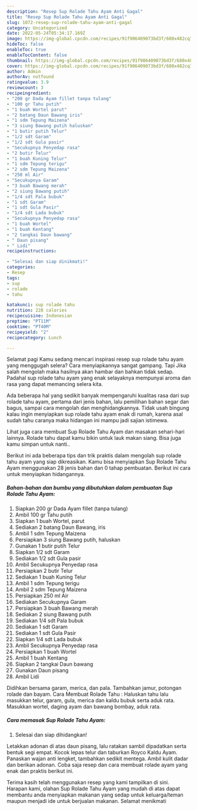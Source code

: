 ```yaml
---
description: "Resep Sup Rolade Tahu Ayam Anti Gagal"
title: "Resep Sup Rolade Tahu Ayam Anti Gagal"
slug: 1072-resep-sup-rolade-tahu-ayam-anti-gagal
category: Uncategorized
date: 2022-05-24T05:34:17.169Z
image: https://img-global.cpcdn.com/recipes/91f906409073bd3f/680x482cq70/sup-rolade-tahu-ayam-foto-resep-utama.jpg
hideToc: false
enableToc: true
enableTocContent: false
thumbnail: https://img-global.cpcdn.com/recipes/91f906409073bd3f/680x482cq70/sup-rolade-tahu-ayam-foto-resep-utama.jpg
cover: https://img-global.cpcdn.com/recipes/91f906409073bd3f/680x482cq70/sup-rolade-tahu-ayam-foto-resep-utama.jpg
author: Admin
authorAv: notfound
ratingvalue: 3.9
reviewcount: 3
recipeingredient:
- "200 gr Dada Ayam fillet tanpa tulang"
- "100 gr Tahu putih"
- "1 buah Wortel parut"
- "2 batang Daun Bawang iris"
- "1 sdm Tepung Maizena"
- "3 siung Bawang putih haluskan"
- "1 butir putih Telur"
- "1/2 sdt Garam"
- "1/2 sdt Gula pasir"
- "Secukupnya Penyedap rasa"
- "2 butir Telur"
- "1 buah Kuning Telur"
- "1 sdm Tepung terigu"
- "2 sdm Tepung Maizena"
- "250 ml Air"
- "Secukupnya Garam"
- "3 buah Bawang merah"
- "2 siung Bawang putih"
- "1/4 sdt Pala bubuk"
- "1 sdt Garam"
- "1 sdt Gula Pasir"
- "1/4 sdt Lada bubuk"
- "Secukupnya Penyedap rasa"
- "1 buah Wortel"
- "1 buah Kentang"
- "2 tangkai Daun bawang"
- " Daun pisang"
- " Lidi"
recipeinstructions:

- "Selesai dan siap dinikmati!"
categories:
- Resep
tags:
- sup
- rolade
- tahu

katakunci: sup rolade tahu 
nutrition: 228 calories
recipecuisine: Indonesian
preptime: "PT11M"
cooktime: "PT40M"
recipeyield: "2"
recipecategory: Lunch

---
```



Selamat pagi Kamu sedang mencari inspirasi resep sup rolade tahu ayam yang menggugah selera? Cara menyiapkannya sangat gampang. Tapi Jika salah mengolah maka hasilnya akan hambar dan bahkan tidak sedap. Padahal sup rolade tahu ayam yang enak selayaknya mempunyai aroma dan rasa yang dapat memancing selera kita.


Ada beberapa hal yang sedikit banyak mempengaruhi kualitas rasa dari sup rolade tahu ayam, pertama dari jenis bahan, lalu pemilihan bahan segar dan bagus, sampai cara mengolah dan menghidangkannya. Tidak usah bingung kalau ingin menyiapkan sup rolade tahu ayam enak di rumah, karena asal sudah tahu caranya maka hidangan ini mampu jadi sajian istimewa.

Lihat juga cara membuat Sup Rolade Tahu Ayam dan masakan sehari-hari lainnya. Rolade tahu dapat kamu bikin untuk lauk makan siang. Bisa juga kamu simpan untuk nanti..


Berikut ini ada beberapa tips dan trik praktis dalam mengolah sup rolade tahu ayam yang siap dikreasikan. Kamu bisa menyiapkan Sup Rolade Tahu Ayam menggunakan 28 jenis bahan dan 0 tahap pembuatan. Berikut ini cara untuk menyiapkan hidangannya.

<!--inarticleads1-->

##### Bahan-bahan dan bumbu yang dibutuhkan dalam pembuatan Sup Rolade Tahu Ayam:

1. Siapkan 200 gr Dada Ayam fillet (tanpa tulang)
1. Ambil 100 gr Tahu putih
1. Siapkan 1 buah Wortel, parut
1. Sediakan 2 batang Daun Bawang, iris
1. Ambil 1 sdm Tepung Maizena
1. Persiapkan 3 siung Bawang putih, haluskan
1. Gunakan 1 butir putih Telur
1. Siapkan 1/2 sdt Garam
1. Sediakan 1/2 sdt Gula pasir
1. Ambil Secukupnya Penyedap rasa
1. Persiapkan 2 butir Telur
1. Sediakan 1 buah Kuning Telur
1. Ambil 1 sdm Tepung terigu
1. Ambil 2 sdm Tepung Maizena
1. Persiapkan 250 ml Air
1. Sediakan Secukupnya Garam
1. Persiapkan 3 buah Bawang merah
1. Sediakan 2 siung Bawang putih
1. Sediakan 1/4 sdt Pala bubuk
1. Sediakan 1 sdt Garam
1. Sediakan 1 sdt Gula Pasir
1. Siapkan 1/4 sdt Lada bubuk
1. Ambil Secukupnya Penyedap rasa
1. Persiapkan 1 buah Wortel
1. Ambil 1 buah Kentang
1. Siapkan 2 tangkai Daun bawang
1. Gunakan  Daun pisang
1. Ambil  Lidi


Didihkan bersama garam, merica, dan pala. Tambahkan jamur, potongan rolade dan bayam. Cara Membuat Rolade Tahu : Haluskan tahu lalu masukkan telur, garam, gula, merica dan kaldu bubuk serta aduk rata. Masukkan wortel, daging ayam dan bawang bombay, aduk rata. 

<!--inarticleads2-->

##### Cara memasak Sup Rolade Tahu Ayam:


1. Selesai dan siap dihidangkan!

Letakkan adonan di atas daun pisang, lalu ratakan sambil dipadatkan serta bentuk segi empat. Kocok lepas telur dan taburkan Royco Kaldu Ayam. Panaskan wajan anti lengket, tambahkan sedikit mentega. Ambil kulit dadar dan berikan adonan. Coba saja resep dan cara membuat rolade ayam yang enak dan praktis berikut ini. 

Terima kasih telah menggunakan resep yang kami tampilkan di sini. Harapan kami, olahan Sup Rolade Tahu Ayam yang mudah di atas dapat membantu anda menyiapkan makanan yang sedap untuk keluarga/teman maupun menjadi ide untuk berjualan makanan. Selamat menikmati
